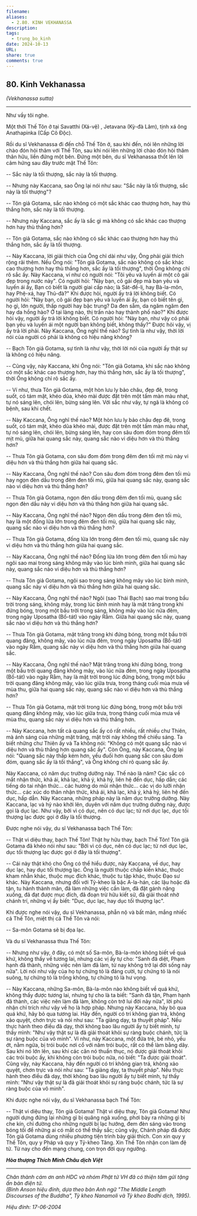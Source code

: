 ```yaml
---
filename: 
aliases:
  - 2.80. KINH VEKHANASSA
description: 
tags:
  - trung_bo_kinh
date: 2024-10-13
URL: 
share: true
comments: true
---
```

## 80. Kinh Vekhanassa  
_(Vekhanassa sutta)_

---

Như vầy tôi nghe.

Một thời Thế Tôn ở tại Savatthi (Xá-vệ) , Jetavana (Kỳ-đà Lâm), tịnh xá ông Anathapinka (Cấp Cô Ðộc).

Rồi du sĩ Vekhanassa đi đến chỗ Thế Tôn ở, sau khi đến, nói lên những lời chào đón hỏi thăm với Thế Tôn, sau khi nói lên những lời chào đón hỏi thăm thân hữu, liền đứng một bên. Ðứng một bên, du sĩ Vekhanassa thốt lên lời cảm hứng sau đây trước mặt Thế Tôn:

-- Sắc này là tối thượng, sắc này là tối thượng.

-- Nhưng này Kaccana, sao Ông lại nói như sau: "Sắc này là tối thượng, sắc này là tối thượng"?

-- Tôn giả Gotama, sắc nào không có một sắc khác cao thượng hơn, hay thù thắng hơn, sắc này là tối thượng.

-- Nhưng này Kaccana, sắc ấy là sắc gì mà không có sắc khác cao thượng hơn hay thù thắng hơn?

-- Tôn giả Gotama, sắc nào không có sắc khác cao thượng hơn hay thù thắng hơn, sắc ấy là tối thượng.

-- Này Kaccana, lời giải thích của Ông chỉ dài như vậy, Ông phải giải thích rộng rãi thêm. Nếu Ông nói: "Tôn giả Gotama, sắc nào không có sắc khác cao thượng hơn hay thù thắng hơn, sắc ấy là tối thượng", thời Ông không chỉ rõ sắc ấy. Này Kaccana, ví như có người nói: "Tôi yêu và luyến ái một cô gái đẹp trong nước này". Có người hỏi: "Này bạn, cô gái đẹp mà bạn yêu và luyến ái ấy, Bạn có biết là người giai cấp nào; là Sát-đế-lị, hay Bà-la-môn, hay Phệ-xá, hay Thủ-đà?" Khi được hỏi, người ấy trả lời không biết. Có người hỏi: "Này bạn, cô gái đẹp bạn yêu và luyến ái ấy, bạn có biết tên gì, họ gì, lớn người, thấp người hay bậc trung? Da đen sẫm, da ngăm ngăm đen hay da hồng hào? Ở tại làng nào, thị trấn nào hay thành phố nào?" Khi được hỏi vậy, người ấy trả lời không biết. Có người hỏi: "Này bạn, như vậy có phải bạn yêu và luyến ái một người bạn không biết, không thấy?" Ðược hỏi vậy, vị ấy trả lời phải. Này Kaccana, Ông nghĩ thế nào? Sự tình là như vậy, thời lời nói của người có phải là không có hiệu năng không?

-- Bạch Tôn giả Gotama, sự tình là như vậy, thời lời nói của người ấy thật sự là không có hiệu năng.

-- Cũng vậy, này Kaccana, khi Ông nói: "Tôn giả Gotama, khi sắc nào không có một sắc khác cao thượng hơn, hay thù thắng hơn, sắc ấy là tối thượng", thời Ông không chỉ rõ sắc ấy.

-- Ví như, thưa Tôn giả Gotama, một hòn lưu ly bảo châu, đẹp đẽ, trong suốt, có tám mặt, khéo dũa, khéo mài được đặt trên một tấm màn màu nhạt, tự nó sáng lên, chói lên, bừng sáng lên. Với sắc như vây, tự ngã là không có bệnh, sau khi chết.

-- Này Kaccana, Ông nghĩ thế nào? Một hòn lưu ly bảo châu đẹp đẽ, trong suốt, có tám mặt, khéo dũa khéo mài, được đặt trên một tấm màn màu nhạt, tự nó sáng lên, chói lên, bừng sáng lên, hay con sâu đom đóm trong đêm tối mịt mù, giữa hai quang sắc này, quang sắc nào vi diệu hơn và thù thắng hơn?

-- Thưa Tôn giả Gotama, con sâu đom đóm trong đêm đen tối mịt mù này vi diệu hơn và thù thắng hơn giữa hai quang sắc.

-- Này Kaccana, Ông nghĩ thế nào? Con sâu đom đóm trong đêm đen tối mù hay ngọn đèn dầu trong đêm đen tối mù, giữa hai quang sắc này, quang sắc nào vi diệu hơn và thù thắng hơn?

-- Thưa Tôn giả Gotama, ngọn đèn dầu trong đêm đen tối mù, quang sắc ngọn đèn dầu này vi diệu hơn và thù thắng hơn giữa hai quang sắc.

-- Này Kaccana, Ông nghĩ thế nào? Ngọn đèn dầu trong đêm đen tối mù, hay là một đống lửa lớn trong đêm đen tối mù, giữa hai quang sắc này, quang sắc nào vi diệu hơn và thù thắng hơn?

-- Thưa Tôn giả Gotama, đống lửa lớn trong đêm đen tối mù, quang sắc này vi diệu hơn và thù thắng hơn giữa hai quang sắc.

-- Này Kaccana, Ông nghĩ thế nào? Ðống lửa lớn trong đêm đen tối mù hay ngôi sao mai trong sáng không mây vào lúc bình minh, giữa hai quang sắc này, quang sắc nào vi diệu hơn và thù thắng hơn?

-- Thưa Tôn giả Gotama, ngôi sao trong sáng không mây vào lúc bình minh, quang sắc này vi diệu hơn và thù thắng hơn giữa hai quang sắc.

-- Này Kaccana, Ông nghĩ thế nào? Ngôi (sao Thái Bạch) sao mai trong bầu trời trong sáng, không mây, trong lúc bình minh hay là mặt trăng trong khi đứng bóng, trong một bầu trời trong sáng, không mây vào lúc nửa đêm, trong ngày Uposatha (Bố-tát) vào ngày Rằm. Giữa hai quang sắc này, quang sắc nào vi diệu hơn và thù thắng hơn?

-- Thưa Tôn giả Gotama, mặt trăng trong khi đứng bóng, trong một bầu trời quang đãng, không mây, vào lúc nửa đêm, trong ngày Uposatha (Bố-tát) vào ngày Rằm, quang sắc này vi diệu hơn và thù thắng hơn giữa hai quang sắc.

-- Này Kaccana, Ông nghĩ thế nào? Mặt trăng trong khi đứng bóng, trong một bầu trời quang đãng không mây, vào lúc nửa đêm, trong ngày Uposatha (Bố-tát) vào ngày Rằm, hay là mặt trời trong lúc đứng bóng, trong một bầu trời quang đãng không mây, vào lúc giữa trưa, trong tháng cuối mùa mưa về mùa thu, giữa hai quang sắc này, quang sắc nào vi diệu hơn và thù thắng hơn?

-- Thưa Tôn giả Gotama, mặt trời trong lúc đứng bóng, trong một bầu trời quang đãng không mây, vào lúc giữa trưa, trong tháng cuối mùa mưa về mùa thu, quang sắc này vi diệu hơn và thù thắng hơn.

-- Này Kaccana, hơn tất cả quang sắc ấy có rất nhiều, rất nhiều chư Thiên, mà ánh sáng của những mặt trăng, mặt trời này không thể chiếu sáng. Ta biết những chư Thiên ấy và Ta không nói: "Không có một quang sắc nào vi diệu hơn và thù thắng hơn quang sắc ấy". Còn Ông, này Kaccana, Ông lại nói: "Quang sắc này thấp kém hơn, yếu đuối hơn quang sắc con sâu đom đóm, quang sắc ấy là tối thắng", và Ông không chỉ rõ quang sắc ấy.

Này Kaccana, có năm dục trưởng dưỡng này. Thế nào là năm? Các sắc có mắt nhận thức, khả ái, khả lạc, khả ý, khả hỷ, liên hệ đến dục, hấp dẫn; các tiếng do tai nhận thức... các hương do mũi nhận thức... các vị do lưỡi nhận thức... các xúc do thân nhận thức, khả ái, khả lạc, khả ý, khả hỷ, liên hệ đến dục, hấp dẫn. Này Kaccana, những pháp này là năm dục trưởng dưỡng. Này Kaccana, lạc và hỷ nào khởi lên, duyên với năm dục trưởng dưỡng này, được gọi là dục lạc. Như vậy, bởi vì có dục, nên có dục lạc; từ nơi dục lạc, dục tối thượng lạc được gọi ở đây là tối thượng.

Ðược nghe nói vậy, du sĩ Vekhanassa bạch Thế Tôn:

-- Thật vi diệu thay, bạch Thế Tôn! Thật hy hữu thay, bạch Thế Tôn! Tôn giả Gotama đã khéo nói như sau: "Bởi vì có dục, nên có dục lạc; từ nơi dục lạc, dục tối thượng lạc được gọi ở đây là tối thượng".

-- Cái này thật khó cho Ông có thể hiểu được, này Kaccana, về dục, hay dục lạc, hay dục tối thượng lạc. Ông là người thuộc chấp kiến khác, thuộc kham nhẫn khác, thuộc mục đích khác, thuộc tu tập khác, thuộc Ðạo sư khác. Này Kaccana, nhưng đối với Tỷ-kheo là bậc A-la-hán, các lậu hoặc đã tận, tu hành thành mãn, đã làm những việc cần làm, đã đặt gánh nặng xuống, đã đạt được mục đích, đã đoạn trừ hữu kiết sử, đã giải thoát nhờ chánh trí, những vị ấy biết: "Dục, dục lạc, hay dục tối thượng lạc".

Khi được nghe nói vậy, du sĩ Vekhanassa, phẫn nộ và bất mãn, mắng nhiếc cả Thế Tôn, miệt thị cả Thế Tôn và nói:

-- Sa-môn Gotama sẽ bị đọa lạc.

Và du sĩ Vekhanassa thưa Thế Tôn:

-- Nhưng như vậy, ở đây, có một số Sa-môn, Bà-la-môn không biết về quá khứ, không thấy về tương lai, nhưng các vị ấy tự cho: "Sanh đã diệt, Phạm hạnh đã thành, những việc nên làm đã làm, từ nay không trở lại đời sống này nữa". Lời nói như vậy của họ tự chứng tỏ là đáng cười, tự chứng tỏ là nói suông, tự chứng tỏ là trống không, tự chứng tỏ là hư vọng.

-- Này Kaccana, những Sa-môn, Bà-la-môn nào không biết về quá khứ, không thấy được tương lai, nhưng tự cho là ta biết: "Sanh đã tận, Phạm hạnh đã thành, các việc nên làm đã làm, không còn trở lui đời này nữa", lời phủ nhận chỉ trích như vậy về họ là hợp pháp. Nhưng này Kaccana, hãy bỏ qua quá khứ, hãy bỏ qua tương lai. Hãy đến, người có trí không gian trá, không xảo quyệt, chơn trực và nói như sau: "Ta giảng dạy, ta thuyết pháp". Nếu thực hành theo điều đã dạy, thời không bao lâu người ấy tự biết mình, tự thấy mình: "Như vậy thật sự là đã giải thoát khỏi sự ràng buộc chánh, tức là sự ràng buộc của vô minh". Ví như, này Kaccana, một đứa trẻ, bé nhỏ, yếu ớt, nằm ngửa, bị trói buộc nơi cổ với năm trói buộc, rất có thể làm bằng dây. Sau khi nó lớn lên, sau khi các căn nó thuần thục, nó được giải thoát khỏi các trói buộc ấy, khi không còn trói buộc nữa, nó biết: "Ta được giải thoát". Cũng vậy, này Kaccana, hãy đến người có trí không gian trá, không xảo quyệt, chơn trực và nói như sau: "Ta giảng dạy, ta thuyết pháp". Nếu thực hành theo điều đã dạy, thời không bao lâu người ấy tự biết mình, tự thấy mình: "Như vậy thật sự là đã giải thoát khỏi sự ràng buộc chánh, tức là sự ràng buộc của vô minh".

Khi được nghe nói vậy, du sĩ Vekhanassa bạch Thế Tôn:

-- Thật vi diệu thay, Tôn giả Gotama! Thật vi diệu thay, Tôn giả Gotama! Như người dựng đứng lại những gì bị quăng ngã xuống, phơi bày ra những gì bị che kín, chỉ đường cho những người bị lạc hướng, đem đèn sáng vào trong bóng tối để những ai có mắt có thể thấy sắc; cũng vậy, Chánh pháp đã được Tôn giả Gotama dùng nhiều phương tiện trình bày giải thích. Con xin quy y Thế Tôn, quy y Pháp và quy y Tỷ-kheo Tăng. Xin Thế Tôn nhận con làm đệ tử. Từ nay cho đến mạng chung, con trọn đời quy ngưỡng.

**_Hòa thượng Thích Minh Châu dịch Việt_**

---

_Chân thành cám ơn anh HDC và nhóm Phật tử VH đã có thiện tâm gửi tặng ấn bản điện tử.  
(Bình Anson hiệu đính, dựa theo bản Anh ngữ "The Middle Length Discourses of the Buddha", Tỳ kheo Nanamoli và Tỳ kheo Bodhi dịch, 1995)._

_Hiệu đính: 17-06-2004_